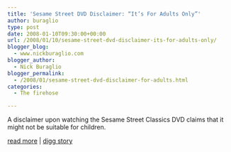 ```yaml
---
title: 'Sesame Street DVD Disclaimer: “It’s For Adults Only”'
author: buraglio
type: post
date: 2008-01-10T09:30:00+00:00
url: /2008/01/10/sesame-street-dvd-disclaimer-its-for-adults-only/
blogger_blog:
  - www.nickburaglio.com
blogger_author:
  - Nick Buraglio
blogger_permalink:
  - /2008/01/sesame-street-dvd-disclaimer-for-adults.html
categories:
  - The firehose

---
```

A disclaimer upon watching the Sesame Street Classics DVD claims that it might not be suitable for children.

[read more][1] | [digg story][2]

 [1]: http://www.breitbart.tv/?p=26574
 [2]: http://digg.com/television/Sesame_Street_DVD_Disclaimer_It_s_For_Adults_Only